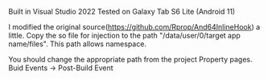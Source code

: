 Built in Visual Studio 2022
Tested on Galaxy Tab S6 Lite (Android 11)

I modified the original source(https://github.com/Rprop/And64InlineHook) a little.
Copy the so file for injection to the path "/data/user/0/target app name/files". This path allows namespace.

You should change the appropriate path from the project Property pages.
Buid Events -> Post-Build Event
